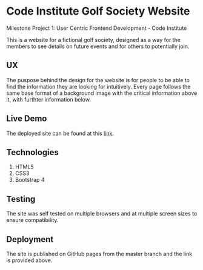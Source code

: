 # Code Institute Golf Society Website

Milestone Project 1: User Centric Frontend Development - Code Institute

This is a website for a fictional golf society, designed as a way for the members to see details on future events and for others to potentially join.

## UX

The puspose behind the design for the website is for people to be able to find the information they are looking for intuitively. Every page follows the same base format of a background image with the critical information above it, with furthter information below.

## Live Demo

The deployed site can be found at this [link](https://nickstevens722.github.io/MileStoneProject1/).

## Technologies

1. HTML5
2. CSS3
4. Bootstrap 4

## Testing

The site was self tested on multiple browsers and at multiple screen sizes to ensure compatibility.

## Deployment

The site is published on GitHub pages from the master branch and the link is provided above.